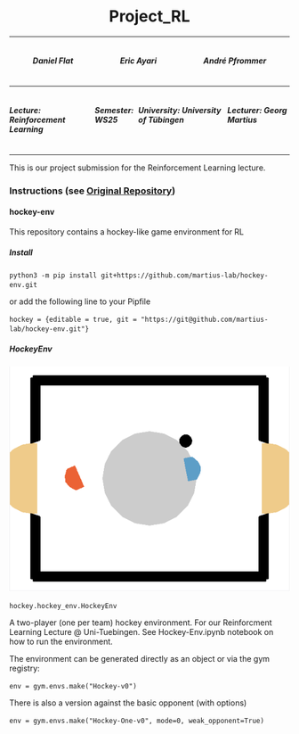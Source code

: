 <h1 style="text-align: center">Project_RL</h1>

---

<div style="display: flex; justify-content: space-around;">
    <h5>Daniel Flat</h5>
    <h5>Eric Ayari</h5>
    <h5>André Pfrommer</h5>
</div>

---

<div style="display: flex; justify-content: space-around;">
    <h5>Lecture: Reinforcement Learning</h5>
    <h5>Semester: WS25</h5>
    <h5>University: University of Tübingen</h5>
    <h5>Lecturer: Georg Martius</h5>
    </h5>
</div>

---

This is our project submission for the Reinforcement Learning lecture.



### Instructions (see [Original Repository](https://github.com/martius-lab/hockey-env))
#### hockey-env

This repository contains a hockey-like game environment for RL

##### Install

``python3 -m pip install git+https://github.com/martius-lab/hockey-env.git``

or add the following line to your Pipfile

``hockey = {editable = true, git = "https://git@github.com/martius-lab/hockey-env.git"}``


##### HockeyEnv

![Screenshot](assets/hockeyenv1.png)

``hockey.hockey_env.HockeyEnv``

A two-player (one per team) hockey environment.
For our Reinforcment Learning Lecture @ Uni-Tuebingen.
See Hockey-Env.ipynb notebook on how to run the environment.

The environment can be generated directly as an object or via the gym registry:

``env = gym.envs.make("Hockey-v0")``

There is also a version against the basic opponent (with options)

``env = gym.envs.make("Hockey-One-v0", mode=0, weak_opponent=True)``

